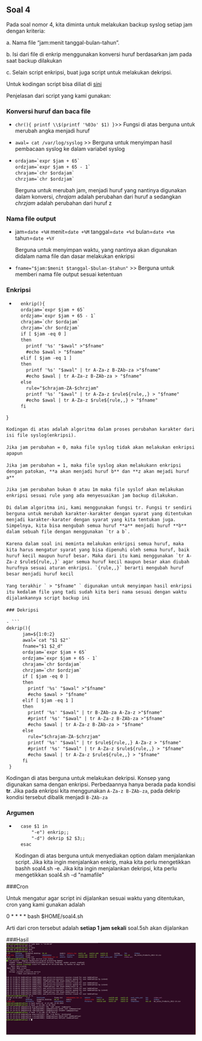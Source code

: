 ## Soal 4

Pada soal nomor 4, kita diminta untuk melakukan backup syslog setiap jam dengan kriteria:

a. Nama file “jam:menit tanggal-bulan-tahun”.

b. Isi dari file di enkrip menggunakan konversi huruf berdasarkan jam pada saat backup dilakukan

c. Selain script enkripsi, buat juga script untuk melakukan dekripsi.


Untuk kodingan script bisa diliat di [sini](https://github.com/anggar/SoalShift_modul1_E05/blob/master/soal4.sh)


Penjelasan dari script yang kami gunakan:

### Konversi huruf dan baca file

- `chr(){
 printf \\$(printf '%03o' $1)
}`>> Fungsi di atas berguna untuk merubah angka menjadi huruf

- `awal= cat /var/log/syslog` >> Berguna untuk menyimpan hasil pembacaan syslog ke dalam variabel syslog

- ```
  ordajam=`expr $jam + 65`
  ordzjam=`expr $jam + 65 - 1`
  chrajam=`chr $ordajam`
  chrzjam=`chr $ordzjam`
  ```
  Berguna untuk merubah jam, menjadi huruf yang nantinya digunakan dalam konversi, *chrajam* adalah perubahan dari huruf a sedangkan *chrzjam* adalah perubahan dari huruf z

### Nama file output

- jam=`date +%H`
  menit=`date +%M`
  tanggal=`date +%d`
  bulan=`date +%m`
  tahun=`date +%Y`

  Berguna untuk menyimpan waktu, yang nantinya akan digunakan didalam nama file dan dasar melakukan enkripsi

- `fname="$jam:$menit $tanggal-$bulan-$tahun"` >> Berguna untuk memberi nama file output sesuai ketentuan

### Enkripsi

- ```
	enkrip(){
	ordajam=`expr $jam + 65`
	ordzjam=`expr $jam + 65 - 1`
	chrajam=`chr $ordajam`
	chrzjam=`chr $ordzjam`
	if [ $jam -eq 0 ]
	then
	  printf '%s' "$awal" >"$fname"
	  #echo $awal > "$fname"
	elif [ $jam -eq 1 ]
	then
	  printf '%s' "$awal" | tr A-Za-z B-ZAb-za >"$fname"
	  #echo $awal | tr A-Za-z B-ZAb-za > "$fname"
	else
	  rule="$chrajam-ZA-$chrzjam"
	  printf '%s' "$awal" | tr A-Za-z $rule${rule,,} > "$fname"
	  #echo $awal | tr A-Za-z $rule${rule,,} > "$fname"
	fi
}
  ```
  Kodingan di atas adalah algoritma dalam proses perubahan karakter dari isi file syslog(enkripsi).

  Jika jam perubahan = 0, maka file syslog tidak akan melakukan enkripsi apapun

  Jika jam perubahan = 1, maka file syslog akan melakukann enkripsi dengan patokan, **a akan menjadi huruf b** dan **z akan mejadi huruf a**

  Jika jam perubahan bukan 0 atau 1m maka file syslof akan melakukan enkripsi sesuai rule yang ada menyesuaikan jam backup dilakukan.

  Di dalam algoritma ini, kami menggunakan fungsi tr. Fungsi tr sendiri berguna untuk merubah karakter-karakter dengan syarat yang ditentukan menjadi karakter-karater dengan syarat yang kita tentukan juga. Simpelnya, kita bisa mengubah semua huruf **a** menjadi huruf **b** dalam sebuah file dengan menggunakan `tr a b`.

  Karena dalam soal ini meminta melakukan enkripsi semua huruf, maka kita harus mengatur syarat yang bisa dipenuhi oleh semua huruf, baik huruf kecil maupun huruf besar. Maka dari itu kami menggunakan `tr A-Za-z $rule${rule,,}` agar semua huruf kecil maupun besar akan diubah hurufnya sesuai aturan enkripsi. `{rule,,}` berarti mengubah huruf besar menjadi huruf kecil

  Yang terakhir ` > "$fname" ` digunakan untuk menyimpan hasil enkripsi itu kedalam file yang tadi sudah kita beri nama sesuai dengan waktu dijalankannya script backup ini

### Dekripsi

- ```
  dekrip(){
        jam=${1:0:2}
        awal=`cat "$1 $2"`
        fname="$1 $2_d"
        ordajam=`expr $jam + 65`
        ordzjam=`expr $jam + 65 - 1`
        chrajam=`chr $ordajam`
        chrzjam=`chr $ordzjam`
        if [ $jam -eq 0 ]
        then
          printf '%s' "$awal" >"$fname"
          #echo $awal > "$fname"
        elif [ $jam -eq 1 ]
        then
          printf '%s' "$awal" | tr B-ZAb-za A-Za-z >"$fname"
          #printf '%s' "$awal" | tr A-Za-z B-ZAb-za >"$fname"
          #echo $awal | tr A-Za-z B-ZAb-za > "$fname"
        else
          rule="$chrajam-ZA-$chrzjam"
          printf '%s' "$awal" | tr $rule${rule,,} A-Za-z > "$fname"  
          #printf '%s' "$awal" | tr A-Za-z $rule${rule,,} > "$fname"
          #echo $awal | tr A-Za-z $rule${rule,,} > "$fname"
        fi
   }
```
  Kodingan di atas berguna untuk melakukan dekripsi. Konsep yang digunakan sama dengan enkripsi. Perbedaannya hanya berada pada kondisi **tr**. Jika pada enkripsi kita menggunakan ``A-Za-z B-ZAb-za``, pada dekrip kondisi tersebut dibalik menjadi ``B-ZAb-za``

### Argumen
- ```
	case $1 in
        "-e") enkrip;;
        "-d") dekrip $2 $3;;
	esac
   ```
   Kodingan di atas berguna untuk menyediakan option dalam menjalankan script. Jika kita ingin menjalankan enkrip, maka kita perlu mengetikkan bashh soal4.sh -e. Jika kita ingin menjalankan dekripsi, kita perlu mengetikkan soal4.sh -d "namafile"

###Cron

Untuk mengatur agar script ini dijalankan sesuai waktu yang ditentukan, cron yang kami gunakan adalah

0 * * * * bash $HOME/soal4.sh

Arti dari cron tersebut adalah **setiap 1 jam sekali** soal.5sh akan dijalankan


###Hasil
![Soal 4](soal4.jpg)   


